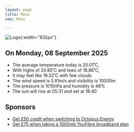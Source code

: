 ```yaml
---
layout: page
title: Menu
seo: Menu

---
```


![Logo](/images/logo.jpg){:width="832px"}

<!-- weather_marker starts -->
## On Monday, 08 September 2025

- The average temperature today is 20.01˚C,
- With highs of 20.85˚C and lows of 18.86˚C,
- It may feel like 19.32˚C with few clouds
- The wind speed is 5.81m/s and visibility is 10000m
- The pressure is 1015hPa and humidity is 48%
- The sun will rise at 05:31 and set at 18:40

<!-- weather_marker ends -->

## Sponsors

- [Get £50 credit when switching to Octopus Energy](https://bit.ly/3oD1nnS)
- [Get £75 when taking a 1000mb YouFibre broadband plan](https://aklam.io/91zWhU?)
